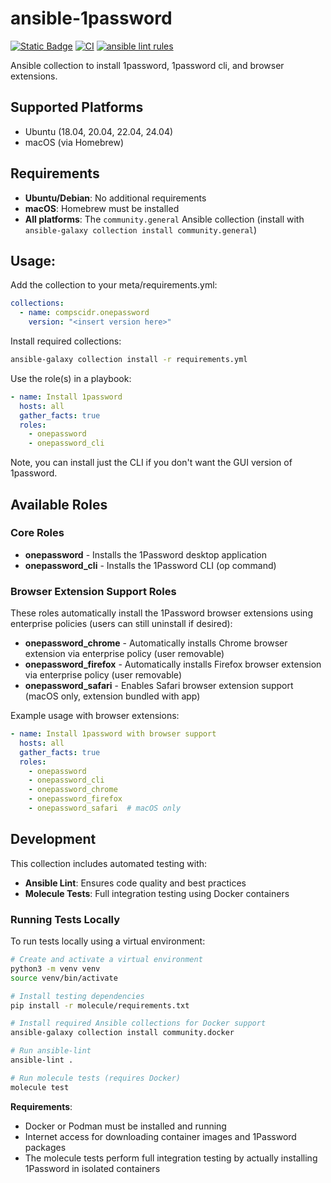 # ansible-1password
[![Static Badge](https://img.shields.io/badge/Ansible_galaxy-Download-blue)](https://galaxy.ansible.com/ui/repo/published/compscidr/onepassword/)
[![CI](https://github.com/compscidr/ansible-1password/actions/workflows/check.yml/badge.svg)](https://github.com/compscidr/ansible-1password/actions/workflows/check.yml)
[![ansible lint rules](https://img.shields.io/badge/Ansible--lint-rules%20table-blue.svg)](https://ansible.readthedocs.io/projects/lint/rules/)

Ansible collection to install 1password, 1password cli, and browser extensions.

## Supported Platforms
- Ubuntu (18.04, 20.04, 22.04, 24.04)
- macOS (via Homebrew)

## Requirements
- **Ubuntu/Debian**: No additional requirements
- **macOS**: Homebrew must be installed
- **All platforms**: The `community.general` Ansible collection (install with `ansible-galaxy collection install community.general`)

## Usage:
Add the collection to your meta/requirements.yml:
```yaml
collections:
  - name: compscidr.onepassword
    version: "<insert version here>"
```

Install required collections:
```bash
ansible-galaxy collection install -r requirements.yml
```

Use the role(s) in a playbook:
```yaml
- name: Install 1password
  hosts: all
  gather_facts: true
  roles:
    - onepassword
    - onepassword_cli
```

Note, you can install just the CLI if you don't want the GUI version of 1password.

## Available Roles

### Core Roles
- **onepassword** - Installs the 1Password desktop application
- **onepassword_cli** - Installs the 1Password CLI (op command)

### Browser Extension Support Roles
These roles automatically install the 1Password browser extensions using enterprise policies (users can still uninstall if desired):

- **onepassword_chrome** - Automatically installs Chrome browser extension via enterprise policy (user removable)
- **onepassword_firefox** - Automatically installs Firefox browser extension via enterprise policy (user removable)
- **onepassword_safari** - Enables Safari browser extension support (macOS only, extension bundled with app)

Example usage with browser extensions:
```yaml
- name: Install 1password with browser support
  hosts: all
  gather_facts: true
  roles:
    - onepassword
    - onepassword_cli
    - onepassword_chrome
    - onepassword_firefox
    - onepassword_safari  # macOS only
```

## Development

This collection includes automated testing with:
- **Ansible Lint**: Ensures code quality and best practices  
- **Molecule Tests**: Full integration testing using Docker containers

### Running Tests Locally

To run tests locally using a virtual environment:

```bash
# Create and activate a virtual environment
python3 -m venv venv
source venv/bin/activate

# Install testing dependencies
pip install -r molecule/requirements.txt

# Install required Ansible collections for Docker support
ansible-galaxy collection install community.docker

# Run ansible-lint
ansible-lint .

# Run molecule tests (requires Docker)
molecule test
```

**Requirements**: 
- Docker or Podman must be installed and running
- Internet access for downloading container images and 1Password packages
- The molecule tests perform full integration testing by actually installing 1Password in isolated containers